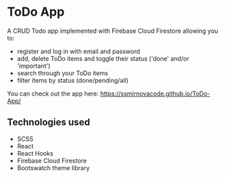 # ToDo App

A CRUD Todo app implemented with Firebase Cloud Firestore allowing you to:
 - register and log in with email and password 
 - add, delete ToDo items and toggle their status ('done' and/or 'important')
 - search through your ToDo items
 - filter items by status (done/pending/all)

You can check out the app here: https://ssmirnovacode.github.io/ToDo-App/

## Technologies used
 - SCSS
 - React
 - React Hooks
 - Firebase Cloud Firestore 
 - Bootswatch theme library
 

